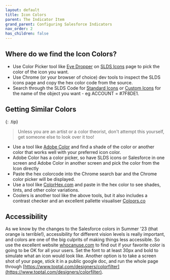 ```yaml
---
layout: default
title: Icon Colors
parent: The Indicator Item
grand_parent: Configuring Salesforce Indicators
nav_order: 2
has_children: false
---
```


## Where do we find the Icon Colors?

* Use Color Picker tool like [Eye Dropper](https://eyedropper.org/) on [SLDS Icons](https://www.lightningdesignsystem.com/icons/) page to pick the color of the icon you want. 
* Use Chrome (or your browser of choice) dev tools to inspect the SLDS icons page and copy the hex color code from the source.
* Search through the SLDS Code for [Standard Icons](https://github.com/salesforce-ux/design-system/blob/main/design-tokens/bg-standard.yml) or [Custom Icons](https://github.com/salesforce-ux/design-system/blob/main/design-tokens/bg-custom.yml) for the name of the object you want - eg ACCOUNT = #7F8DE1.

## Getting Similar Colors

{: .tip}
>
> Unless you are an artist or a color theorist, don't attempt this yourself, get someone else to look over it too! 

* Use a tool like [Adobe Color](https://color.adobe.com/create/color-wheel) and find a shade of the color or another color that works well with your preferred icon color. 
 * Adobe Color has a color picker, so have SLDS icons or Salesforce in one screen and Adobe Color in another screen and pick the color from the Icon directly
* Paste the hex colorcode into the Chrome search bar and the Chrome color picker will be displayed.
* Use a tool like [ColorHex.com](https://www.color-hex.com/) and paste in the hex color to see shades, tints, and other color variations.
* Coolers is another tool like the above tools, but it also includes a contrast checker and an excellent pallette visualiser [Coloors.co](https://coolors.co/)
  

## Accessibility
As we know by the changes to the Salesforce colors in Summer '23 (that orange is terrible!), accessibility for different vision levels is really important, and colors are one of the big culprits of making things less accessible. So use the excellent website [whocanuse.com](https://www.whocanuse.com/) to find out if your favorite color is going to be OK for all your users. Set the font to at least 30px and bold to simulate what an icon would look like. Another option is to take a screen shot of your page, stick it in a public google doc, and run the whole page through [https://www.toptal.com/designers/colorfilter](https://www.toptal.com/designers/colorfilter).

